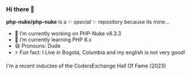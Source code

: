 ### Hi there 👋

**php-nuke/php-nuke** is a ✨ _special_ ✨ repository because its mine...

- 🔭 I’m currently working on PHP-Nuke v8.3.3
- 🌱 I’m currently learning PHP 8.x
- 😄 Pronouns: Dude
- ⚡ Fun fact: I Live in Bogotá, Columbia and my english is not very good!

I'm a recent inductee of the CodersExchange Hall Of Fame (2023)

